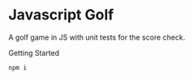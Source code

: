 # Javascript Golf
A golf game in JS with unit tests for the score check.

Getting Started

    npm i
